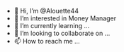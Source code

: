 - 👋 Hi, I’m @Alouette44
- 👀 I’m interested in Money Manager
- 🌱 I’m currently learning ...
- 💞️ I’m looking to collaborate on ...
- 📫 How to reach me ...

<!---
Alouette44/Alouette44 is a ✨ special ✨ repository because its `README.md` (this file) appears on your GitHub profile.
You can click the Preview link to take a look at your changes.
--->

